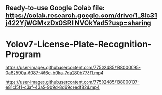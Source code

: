## Ready-to-use Google Colab file: https://colab.research.google.com/drive/1_8Ic31j422YjWGMxzDx0SRIINVQkYad5?usp=sharing
# Yolov7-License-Plate-Recognition-Program


https://user-images.githubusercontent.com/77502485/188000095-0a82590a-6087-466e-b0ba-7da280b778f1.mp4

https://user-images.githubusercontent.com/77502485/188000107-e81c15f1-c3af-43a5-9b9d-8d69ceedf82d.mp4

